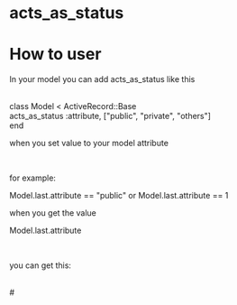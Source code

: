 acts_as_status
==============
<h1>How to user</h1>
<p>In your model you can add acts_as_status like this</p><br/>
class Model < ActiveRecord::Base </br>
  acts_as_status :attribute, ["public", "private", "others"]<br/>			
end</br>

<p>when you set value to your model attribute</p> <br />
<p>for example: </p> 
Model.last.attribute == "public" or Model.last.attribute == 1 <br/>

<p>when you get the value</p>
<p>Model.last.attribute</p><br/>

<p>you can get this:</p> <br/>
 #<Status:0x00000005ac32a8 @defaults=[:invalid, :lovers, :public, :private], @state=2>


